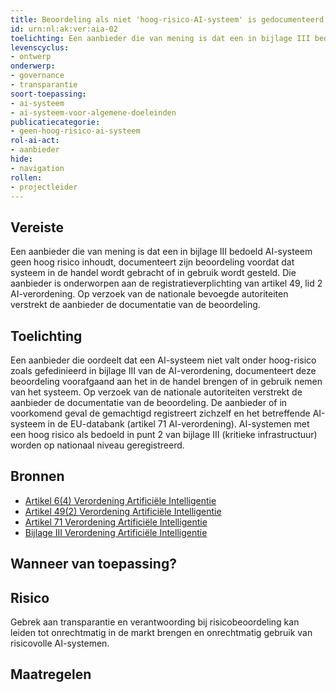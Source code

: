 ```yaml
---
title: Beoordeling als niet 'hoog-risico-AI-systeem' is gedocumenteerd
id: urn:nl:ak:ver:aia-02
toelichting: Een aanbieder die van mening is dat een in bijlage III bedoeld AI-systeem geen hoog risico inhoudt, documenteert zijn beoordeling voordat dat systeem in de handel wordt gebracht of in gebruik wordt gesteld. Die aanbieder is onderworpen aan de registratieverplichting van artikel 49, lid 2 AI-verordening. Op verzoek van de nationale bevoegde autoriteiten verstrekt de aanbieder de documentatie van de beoordeling.
levenscyclus:
- ontwerp
onderwerp:
- governance
- transparantie
soort-toepassing:
- ai-systeem
- ai-systeem-voor-algemene-doeleinden
publicatiecategorie:
- geen-hoog-risico-ai-systeem
rol-ai-act:
- aanbieder
hide:
- navigation
rollen:
- projectleider
---
```


<!-- tags -->
## Vereiste
Een aanbieder die van mening is dat een in bijlage III bedoeld AI-systeem geen hoog risico inhoudt, documenteert zijn beoordeling voordat dat systeem in de handel wordt gebracht of in gebruik wordt gesteld.
Die aanbieder is onderworpen aan de registratieverplichting van artikel 49, lid 2 AI-verordening.
Op verzoek van de nationale bevoegde autoriteiten verstrekt de aanbieder de documentatie van de beoordeling.

## Toelichting

Een aanbieder die oordeelt dat een AI-systeem niet valt onder hoog-risico zoals gefedinieerd in bijlage III van de AI-verordening, documenteert deze beoordeling voorafgaand aan het in de handel brengen of in gebruik nemen van het systeem.
Op verzoek van de nationale autoriteiten verstrekt de aanbieder de documentatie van de beoordeling.
De aanbieder of in voorkomend geval de gemachtigd registreert zichzelf en het betreffende AI-systeem in de EU-databank (artikel 71 AI-verordening).
AI-systemen met een hoog risico als bedoeld in punt 2 van bijlage III (kritieke infrastructuur) worden op nationaal niveau geregistreerd.

## Bronnen

- [Artikel 6(4) Verordening Artificiële Intelligentie](https://eur-lex.europa.eu/legal-content/NL/TXT/HTML/?uri=OJ:L_202401689#d1e2986-1-1)
- [Artikel 49(2) Verordening Artificiële Intelligentie](https://eur-lex.europa.eu/legal-content/NL/TXT/HTML/?uri=OJ:L_202401689#d1e5358-1-1)
- [Artikel 71 Verordening Artificiële Intelligentie](https://eur-lex.europa.eu/legal-content/NL/TXT/HTML/?uri=OJ:L_202401689#d1e7019-1-1)
- [Bijlage III Verordening Artificiële Intelligentie](https://eur-lex.europa.eu/legal-content/NL/TXT/HTML/?uri=OJ:L_202401689#d1e38-127-1)

## Wanneer van toepassing? 
<!-- tags-ai-act -->

## Risico

Gebrek aan transparantie en verantwoording bij risicobeoordeling kan leiden tot onrechtmatig in de markt brengen en onrechtmatig gebruik van risicovolle AI-systemen.


## Maatregelen

 <!-- list_maatregelen vereiste/aia-02-documentatie-beoordeling-niet-hoog-risico-ai no-search no-onderwerp no-rol no-levenscyclus -->
